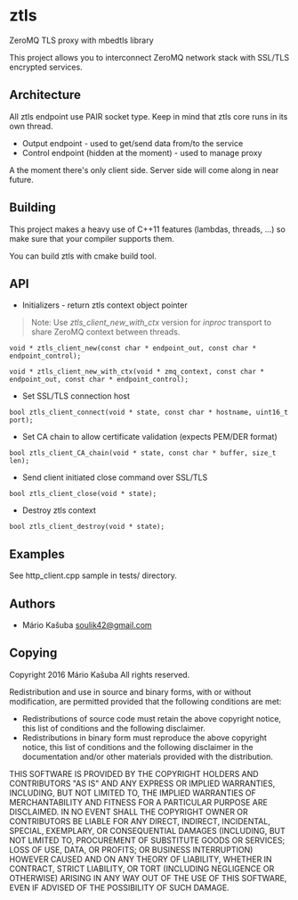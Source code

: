 # ztls
ZeroMQ TLS proxy with mbedtls library

This project allows you to interconnect ZeroMQ network stack with SSL/TLS encrypted services.

## Architecture

All ztls endpoint use PAIR socket type. Keep in mind that ztls core runs in its own thread.

* Output endpoint - used to get/send data from/to the service
* Control endpoint (hidden at the moment) - used to manage proxy

A the moment there's only client side. Server side will come along in near future.

## Building

This project makes a heavy use of C++11 features (lambdas, threads, ...) so make sure that your compiler supports them.

You can build ztls with cmake build tool.

## API
* Initializers - return ztls context object pointer

> Note: Use _ztls_client_new_with_ctx_ version for _inproc_ transport to share ZeroMQ context between threads.

``void * ztls_client_new(const char * endpoint_out, const char * endpoint_control);``

``void * ztls_client_new_with_ctx(void * zmq_context, const char * endpoint_out, const char * endpoint_control);``

* Set SSL/TLS connection host

``bool ztls_client_connect(void * state, const char * hostname, uint16_t port);``

* Set CA chain to allow certificate validation (expects PEM/DER format)

``bool ztls_client_CA_chain(void * state, const char * buffer, size_t len);``

* Send client initiated close command over SSL/TLS

``bool ztls_client_close(void * state);``

* Destroy ztls context

``bool ztls_client_destroy(void * state);``

## Examples

See http_client.cpp sample in tests/ directory.

## Authors
* Mário Kašuba <soulik42@gmail.com>

## Copying
Copyright 2016 Mário Kašuba
All rights reserved.

Redistribution and use in source and binary forms, with or without
modification, are permitted provided that the following conditions are
met:

* Redistributions of source code must retain the above copyright
  notice, this list of conditions and the following disclaimer.
* Redistributions in binary form must reproduce the above copyright
  notice, this list of conditions and the following disclaimer in the
  documentation and/or other materials provided with the distribution.

THIS SOFTWARE IS PROVIDED BY THE COPYRIGHT HOLDERS AND CONTRIBUTORS
"AS IS" AND ANY EXPRESS OR IMPLIED WARRANTIES, INCLUDING, BUT NOT
LIMITED TO, THE IMPLIED WARRANTIES OF MERCHANTABILITY AND FITNESS FOR
A PARTICULAR PURPOSE ARE DISCLAIMED. IN NO EVENT SHALL THE COPYRIGHT
OWNER OR CONTRIBUTORS BE LIABLE FOR ANY DIRECT, INDIRECT, INCIDENTAL,
SPECIAL, EXEMPLARY, OR CONSEQUENTIAL DAMAGES (INCLUDING, BUT NOT
LIMITED TO, PROCUREMENT OF SUBSTITUTE GOODS OR SERVICES; LOSS OF USE,
DATA, OR PROFITS; OR BUSINESS INTERRUPTION) HOWEVER CAUSED AND ON ANY
THEORY OF LIABILITY, WHETHER IN CONTRACT, STRICT LIABILITY, OR TORT
(INCLUDING NEGLIGENCE OR OTHERWISE) ARISING IN ANY WAY OUT OF THE USE
OF THIS SOFTWARE, EVEN IF ADVISED OF THE POSSIBILITY OF SUCH DAMAGE.
